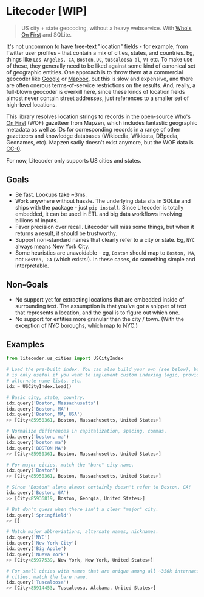 
# Litecoder [WIP]

> US city + state geocoding, without a heavy webservice. With [Who's On First](https://www.whosonfirst.org/) and SQLite.

It's not uncommon to have free-text "location" fields - for example, from Twitter user profiles - that contain a mix of cities, states, and countries. Eg, things like `Los Angeles, CA`, `Boston`, `DC`, `tuscaloosa al`, `VT` etc. To make use of these, they generally need to be liked against some kind of canonical set of geographic entities. One approach is to throw them at a commercial geocoder like [Google](https://developers.google.com/places/web-service/search) or [Mapbox](https://www.mapbox.com/geocoding/), but this is slow and expensive, and there are often onerous terms-of-service restrictions on the results. And, really, a full-blown geocoder is overkill here, since these kinds of location fields almost never contain street addresses, just references to a smaller set of high-level locations.

This library resolves location strings to records in the open-source [Who's On First](https://www.whosonfirst.org/) (WOF) gazetteer from Mapzen, which includes fantastic geographic metadata as well as IDs for corresponding records in a range of other gazetteers and knowledge databases (Wikipedia, Wikidata, DBpedia, Geonames, etc). Mapzen sadly doesn't exist anymore, but the WOF data is [CC-0](https://github.com/whosonfirst-data/whosonfirst-data/blob/master/LICENSE.md).

For now, Litecoder only supports US cities and states.

## Goals
- Be fast. Lookups take ~3ms.
- Work anywhere without hassle. The underlying data sits in SQLite and ships with the package - just `pip install`. Since Litecoder is totally embedded, it can be used in ETL and big data workflows involving billions of inputs.
- Favor precision over recall. Litecoder will miss some things, but when it returns a result, it should be trustworthy.
- Support non-standard names that clearly refer to a city or state. Eg, `NYC` always means New York City.
- Some heuristics are unavoidable - eg, `Boston` should map to `Boston, MA`, not `Boston, GA` (which exists!). In these cases, do something simple and interpretable.

## Non-Goals
- No support yet for extracting locations that are embedded inside of surrounding text. The assumption is that you've got a snippet of text that represents a location, and the goal is to figure out which one.
- No support for entities more granular than the city / town. (With the exception of NYC boroughs, which map to NYC.)

## Examples

```python
from litecoder.us_cities import USCityIndex

# Load the pre-built index. You can also build your own (see below), but this
# is only useful if you want to implement custom indexing logic, provide custom
# alternate-name lists, etc.
idx = USCityIndex.load()

# Basic city, state, country.
idx.query('Boston, Massachusetts')
idx.query('Boston, MA')
idx.query('Boston, MA, USA')
>> [City<85950361, Boston, Massachusetts, United States>]

# Normalize differences in capitalization, spacing, commas.
idx.query('boston, ma')
idx.query('boston ma')
idx.query('BOSTON MA')
>> [City<85950361, Boston, Massachusetts, United States>]

# For major cities, match the "bare" city name.
idx.query('Boston')
>> [City<85950361, Boston, Massachusetts, United States>]

# Since "Boston" alone almost certainly doesn't refer to Boston, GA!
idx.query('Boston, GA')
>> [City<85936819, Boston, Georgia, United States>]

# But don't guess when there isn't a clear "major" city.
idx.query('Springfield')
>> []

# Match major abbreviations, alternate names, nicknames.
idx.query('NYC')
idx.query('New York City')
idx.query('Big Apple')
idx.query('Nueva York')
>> [City<85977539, New York, New York, United States>]

# For small cities with names that are unique among all ~350k international
# cities, match the bare name.
idx.query('Tuscaloosa')
>> [City<85914453, Tuscaloosa, Alabama, United States>]
```
